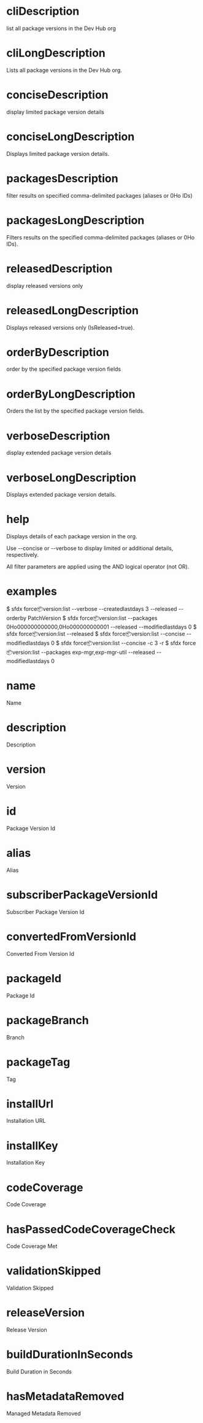 # cliDescription

list all package versions in the Dev Hub org

# cliLongDescription

Lists all package versions in the Dev Hub org.

# conciseDescription

display limited package version details

# conciseLongDescription

Displays limited package version details.

# packagesDescription

filter results on specified comma-delimited packages (aliases or 0Ho IDs)

# packagesLongDescription

Filters results on the specified comma-delimited packages (aliases or 0Ho IDs).

# releasedDescription

display released versions only

# releasedLongDescription

Displays released versions only (IsReleased=true).

# orderByDescription

order by the specified package version fields

# orderByLongDescription

Orders the list by the specified package version fields.

# verboseDescription

display extended package version details

# verboseLongDescription

Displays extended package version details.

# help

Displays details of each package version in the org.

Use --concise or --verbose to display limited or additional details, respectively.

All filter parameters are applied using the AND logical operator (not OR).

# examples

$ sfdx force:package:version:list --verbose --createdlastdays 3 --released --orderby PatchVersion
$ sfdx force:package:version:list --packages 0Ho000000000000,0Ho000000000001 --released --modifiedlastdays 0
$ sfdx force:package:version:list --released
$ sfdx force:package:version:list --concise --modifiedlastdays 0
$ sfdx force:package:version:list --concise -c 3 -r
$ sfdx force:package:version:list --packages exp-mgr,exp-mgr-util --released --modifiedlastdays 0

# name

Name

# description

Description

# version

Version

# id

Package Version Id

# alias

Alias

# subscriberPackageVersionId

Subscriber Package Version Id

# convertedFromVersionId

Converted From Version Id

# packageId

Package Id

# packageBranch

Branch

# packageTag

Tag

# installUrl

Installation URL

# installKey

Installation Key

# codeCoverage

Code Coverage

# hasPassedCodeCoverageCheck

Code Coverage Met

# validationSkipped

Validation Skipped

# releaseVersion

Release Version

# buildDurationInSeconds

Build Duration in Seconds

# hasMetadataRemoved

Managed Metadata Removed
